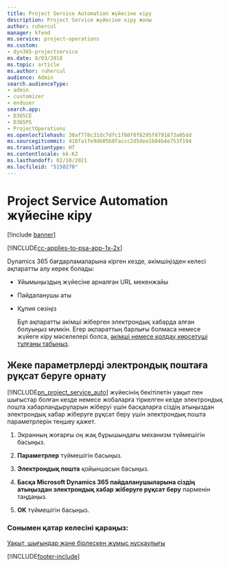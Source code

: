 ```yaml
---
title: Project Service Automation жүйесіне кіру
description: Project Service жүйесіне кіру жолы
author: ruhercul
manager: kfend
ms.service: project-operations
ms.custom:
- dyn365-projectservice
ms.date: 8/03/2018
ms.topic: article
ms.author: ruhercul
audience: Admin
search.audienceType:
- admin
- customizer
- enduser
search.app:
- D365CE
- D365PS
- ProjectOperations
ms.openlocfilehash: 30af778c31dc7dfc1f80f8f8295f8791873a05dd
ms.sourcegitcommit: 418fa1fe9d605b8faccc2d5dee1b04b4e753f194
ms.translationtype: HT
ms.contentlocale: kk-KZ
ms.lasthandoff: 02/10/2021
ms.locfileid: "5150270"
---
```

# <a name="sign-in-to-project-service-automation"></a>Project Service Automation жүйесіне кіру

[!include [banner](../includes/psa-now-project-operations.md)]

[!INCLUDE[cc-applies-to-psa-app-1x-2x](../includes/cc-applies-to-psa-app-1x-2x.md)]

Dynamics 365 бағдарламаларына кірген кезде, әкімшіңізден келесі ақпаратты алу керек болады:  
  
- Ұйымыңыздың жүйесіне арналған URL мекенжайы  
  
- Пайдаланушы аты  
  
- Құпия сөзіңіз  
  
  Бұл ақпаратты әкімші жіберген электрондық хабарда алған болуыңыз мүмкін. Егер ақпараттың барлығы болмаса немесе жүйеге кіру мәселелері болса, [әкімші немесе қолдау көрсетуші тұлғаны табыңыз](https://docs.microsoft.com/dynamics365/customerengagement/on-premises/basics/find-administrator-support).  
  
## <a name="set-your-personal-options-to-allow-email"></a>Жеке параметрлерді электрондық поштаға рұқсат беруге орнату  
 [!INCLUDE[pn_project_service_auto](../includes/pn-project-service-auto.md)] жүйесінің бекітілетін уақыт пен шығыстар болған кезде немесе жобаларға тіркелген кезде электрондық пошта хабарландыруларын жіберуі үшін басқаларға сіздің атыңыздан электрондық хабар жіберуге рұқсат беру үшін электрондық пошта параметрлерін теңшеу қажет.  
  
1.  Экранның жоғарғы оң жақ бұрышындағы механизм түймешігін басыңыз.  
  
2.  **Параметрлер** түймешігін басыңыз.  
  
3.  **Электрондық пошта** қойыншасын басыңыз.  
  
4.  **Басқа Microsoft Dynamics 365 пайдаланушыларына сіздің атыңыздан электрондық хабар жіберуге рұқсат беру** пәрменін таңдаңыз.  
  
5.  **OK** түймешігін басыңыз.  
  
### <a name="see-also"></a>Сонымен қатар келесіні қараңыз:  
 [Уақыт, шығындар және бірлескен жұмыс нұсқаулығы](../psa/time-expense-collaboration-guide.md)


[!INCLUDE[footer-include](../includes/footer-banner.md)]